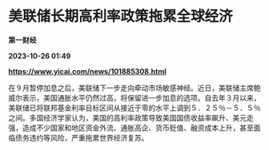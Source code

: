 # 美联储长期高利率政策拖累全球经济
**第一财经**

**2023-10-26 01:49**

**https://www.yicai.com/news/101885308.html**

在９月暂停加息之后，美联储下一步走向牵动市场敏感神经。近日，美联储主席鲍威尔表示，美国通胀水平仍然过高，将保留进一步加息的选项。自去年３月以来，美联储已将联邦基金利率目标区间从接近于零的水平上调到５．２５％－５．５％之间。多国经济学家认为，美国的高利率政策导致美国国债收益率飙升、美元走强，造成不少国家和地区资金外流、通胀高企、货币贬值、融资成本上升，甚至面临债务违约等风险，严重拖累世界经济复苏。